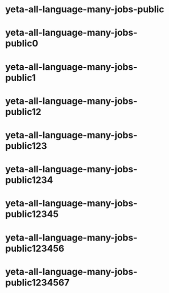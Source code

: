 # yeta-all-language-many-jobs-public
# yeta-all-language-many-jobs-public0
# yeta-all-language-many-jobs-public1
# yeta-all-language-many-jobs-public12
# yeta-all-language-many-jobs-public123
# yeta-all-language-many-jobs-public1234
# yeta-all-language-many-jobs-public12345
# yeta-all-language-many-jobs-public123456
# yeta-all-language-many-jobs-public1234567

